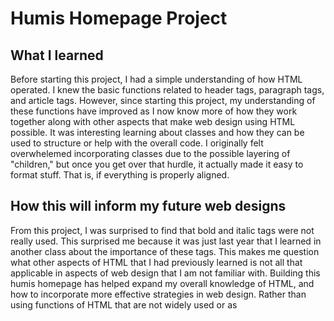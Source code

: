 # Humis Homepage Project

## What I learned
Before starting this project, I had a simple understanding of how HTML operated. I knew the basic functions related to header tags, paragraph tags, and article tags. However, since starting this project, my understanding of these functions have improved as I now know more of how they work together along with other aspects that make web design using HTML possible. It was interesting learning about classes and how they can be used to structure or help with the overall code. I originally felt overwhelemed incorporating classes due to the possible layering of "children," but once you get over that hurdle, it actually made it easy to format stuff. That is, if everything is properly aligned.

## How this will inform my future web designs
From this project, I was surprised to find that bold and italic tags were not really used. This surprised me because it was just last year that I learned in another class about the importance of these tags. This makes me question what other aspects of HTML that I had previously learned is not all that applicable in aspects of web design that I am not familiar with. Building this humis homepage has helped expand my overall knowledge of HTML, and how to incorporate more effective strategies in web design. Rather than using functions of HTML that are not widely used or as 
